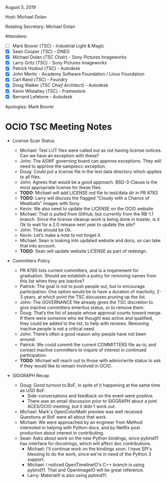 <!-- SPDX-License-Identifier: CC-BY-4.0 -->
<!-- Copyright Contributors to the OpenColorIO Project. -->

August 5, 2019

Host: Michael Dolan

Rotating Secretary: Michael Dolan

Attendees:
  * [ ] Mark Boorer (_TSC_) - Industrial Light & Magic
  * [X] Sean Cooper (_TSC_) - DNEG
  * [X] Michael Dolan (_TSC Chair_) - Sony Pictures Imageworks
  * [X] Larry Gritz (_TSC_) - Sony Pictures Imageworks
  * [X] Patrick Hodoul (_TSC_) - Autodesk
  * [X] John Mertic - Academy Software Foundation / Linux Foundation
  * [X] Carl Rand (_TSC_) - Foundry
  * [X] Doug Walker (_TSC Chief Architect_) - Autodesk
  * [X] Kevin Wheatley (_TSC_) - Framestore
  * [X] Bernard Lefebvre - Autodesk

Apologies:
  Mark Boorer

# **OCIO TSC Meeting Notes**

* License Scan Status
    - Michael: Test LUT files were called out as not having license notices. Can 
      we have an exception with these?
    - John: The ASWF governing board can approve exceptions. They will need to 
      approve the sampleicc exception.
    - Doug: Could put a license file in the test data directory which applies 
      to all files.
    - John: Agrees that would be a good approach. BSD-3-Clause is the most 
      appropriate license for these files.
    - **TODO**: Michael will add LICENSE.md file to test/data dir in PR #783
    - **TODO**: Larry will discuss the flagged “Cloudy with a Chance of 
      Meatballs” images with Sony.
    - Kevin: We also need to update the LICENSE on the OCIO website
    - Michael: That is pulled from GitHub, but currently from the RB-1.1 
      branch. Since the license cleanup work is being done in master, is it Ok 
      to wait for a 2.0 release next year to update the site?
    - John: That should be Ok.
    - Kevin: Let’s make a note to not forget it.
    - Michael: Sean is looking into updated website and docs, so can take that 
      into account.
    - **TODO**: Sean will update website LICENSE as part of redesign.

* Committers Policy
    - PR #785 lists current committers, and is a requirement for graduation. 
      Should we establish a policy for removing names from this list when they 
      are inactive?
    - Patrick: The goal is not to push people out, but to encourage 
      participation. One option would be to have a duration of inactivity, 2-3 
      years, at which point the TSC discusses pruning up the list.
    - John: The GOVERNANCE file already gives the TSC discretion to give 
      inactive committers emeritus status, or to remove them.
    - Doug: That’s the list of people whose approval counts toward merge. If 
      there were someone who we thought was active and qualified, they could be 
      added to the list, to help with reviews. Removing inactive people is not 
      a critical need.
    - John: There’s often a good reason why people have not been around.
    - Patrick: We could commit the current COMMITTERS file as-is, and contact 
      inactive committers to inquire of interest in continued participation.
    - **TODO**: Michael will reach out to those with admin/write status to ask 
      if they would like to remain involved in OCIO.

* SIGGRAPH Recap
    - Doug: Good turnout to BoF, in spite of it happening at the same time as 
      USD BoF.
        - Side-conversations and feedback on the event were positive.
        - There was an email discussion prior to SIGGRAPH about a joint 
          ACES/OCIO meeting, but it didn't work out.
    - Michael: Mark's OpenColorMath preview was well received. Questions at BoF 
      were all about that work.
    - Michael: We were approached by an engineer from Method interested in 
      helping with Python docs, and by Netflix post production about interest in 
      contributing.
    - Sean: Asks about work on the new Python bindings, since pybind11 has 
      interface for docstrings, which will affect doc contributions.
        - Michael: I'll continue work on the bindings soon. I have SPI's blessing 
          to do the work, since we're in need of the Python 3 support.
        - Michael: I noticed OpenTimelineIO's C++ branch is using pybind11. That 
          and OpenImageIO will be great reference.
        - Larry: MaterialX is also using pybind11.

